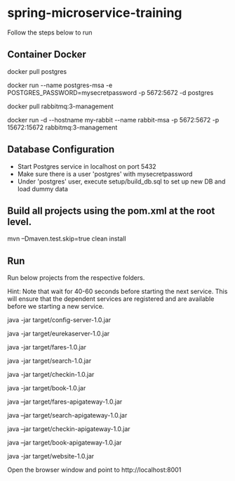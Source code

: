 # spring-microservice-training

Follow the steps below to run

Container Docker 
----------------------------------------------
docker pull postgres

docker run --name postgres-msa -e POSTGRES_PASSWORD=mysecretpassword -p 5672:5672 -d postgres

docker pull rabbitmq:3-management

docker run -d --hostname my-rabbit --name rabbit-msa -p 5672:5672 -p 15672:15672 rabbitmq:3-management

Database Configuration
----------------------------------------------
- Start Postgres service in localhost on port 5432
- Make sure there is a user 'postgres' with mysecretpassword
- Under 'postgres' user, execute setup/build_db.sql to set up new DB and load dummy data

Build all projects using the pom.xml at the root level. 
-------------------------------------------------
mvn –Dmaven.test.skip=true clean install 

Run 
-------------------------------------------
Run below projects from the respective folders. 

Hint: Note that wait for 40-60 seconds before starting the next service. This will ensure that the dependent services are registered and are available before we starting a new service.

java -jar target/config-server-1.0.jar

java -jar target/eurekaserver-1.0.jar

java -jar target/fares-1.0.jar

java -jar target/search-1.0.jar

java -jar target/checkin-1.0.jar

java -jar target/book-1.0.jar

java –jar target/fares-apigateway-1.0.jar

java –jar target/search-apigateway-1.0.jar

java –jar target/checkin-apigateway-1.0.jar

java –jar target/book-apigateway-1.0.jar

java -jar target/website-1.0.jar

Open the browser window and point to http://localhost:8001
